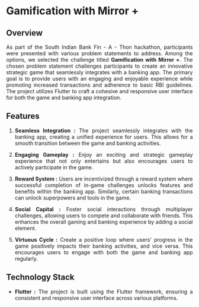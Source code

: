 <!DOCTYPE html>
<html lang="en">
<head>
</head>
<body>
<h1>Gamification with Mirror +</h1>
<h2>Overview</h2>
<p align="justify">As part of the South Indian Bank Fin - A - Thon hackathon, participants were presented with various problem statements to address. Among the options, we selected the challenge titled <b>Gamification with Mirror +</b>. The chosen problem statement challenges participants to create an innovative strategic game that seamlessly integrates with a banking app. The primary goal is to provide users with an engaging and enjoyable experience while promoting increased transactions and adherence to basic RBI guidelines. The project utilizes Flutter to craft a cohesive and responsive user interface for both the game and banking app integration.</p>
<h2>Features</h2>
<ol>
  <li><p align="justify"><strong>Seamless Integration :</strong> The project seamlessly integrates with the banking app, creating a unified experience for users. This allows for a smooth transition between the game and banking activities.</p></li>
  <li><p align="justify"><strong>Engaging Gameplay :</strong> Enjoy an exciting and strategic gameplay experience that not only entertains but also encourages users to actively participate in the game.</p></li>
  <li><p align="justify"><strong>Reward System :</strong> Users are incentivized through a reward system where successful completion of in-game challenges unlocks features and benefits within the banking app. Similarly, certain banking transactions can unlock superpowers and tools in the game.</p></li>
  <li><p align="justify"><strong>Social Capital :</strong> Foster social interactions through multiplayer challenges, allowing users to compete and collaborate with friends. This enhances the overall gaming and banking experience by adding a social element.</p></li>
  <li><p align="justify"><strong>Virtuous Cycle :</strong> Create a positive loop where users' progress in the game positively impacts their banking activities, and vice versa. This encourages users to engage with both the game and banking app regularly.</p></li>
</ol>
<h2>Technology Stack</h2>
<ul>
  <li><p align="justify"><strong>Flutter :</strong> The project is built using the Flutter framework, ensuring a consistent and responsive user interface across various platforms.</p></li>
</ul>
</body>
</html>
